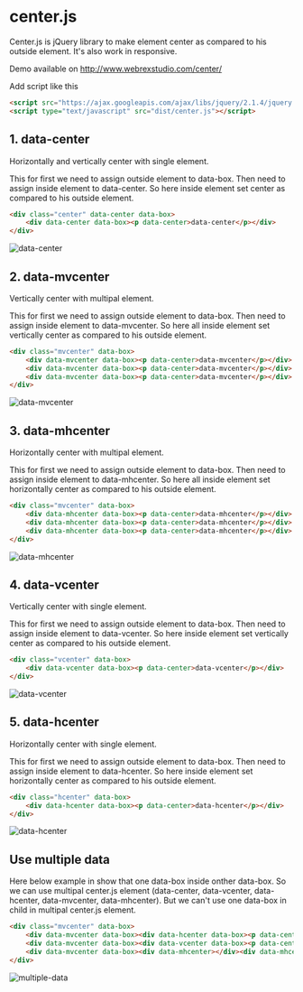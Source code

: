# center.js
Center.js is jQuery library to make element center as compared to his outside
element. It's also work in responsive.

Demo available on http://www.webrexstudio.com/center/

Add script like this

```html
<script src="https://ajax.googleapis.com/ajax/libs/jquery/2.1.4/jquery.min.js"></script>
<script type="text/javascript" src="dist/center.js"></script>
```

## 1. data-center
Horizontally and vertically center with single element.

This for first we need to assign outside element to data-box. Then need to
assign inside element to data-center. So here inside element set center as
compared to his outside element.

```html
<div class="center" data-center data-box>
	<div data-center data-box><p data-center>data-center</p></div>
</div>
```

![data-center](assets/images/data-center.jpg?raw=true )
## 2. data-mvcenter
Vertically center with multipal element.

This for first we need to assign outside element to data-box. Then need to
assign inside element to data-mvcenter. So here all inside element set
vertically center as compared to his outside element.

```html
<div class="mvcenter" data-box>
    <div data-mvcenter data-box><p data-center>data-mvcenter</p></div>
    <div data-mvcenter data-box><p data-center>data-mvcenter</p></div>
    <div data-mvcenter data-box><p data-center>data-mvcenter</p></div>
</div>
```

![data-mvcenter](https://github.com/makasanas/center.js/raw/master/assets/images/data-mvcenter.jpg)
## 3. data-mhcenter
Horizontally center with multipal element.

This for first we need to assign outside element to data-box. Then need to
assign inside element to data-mhcenter. So here all inside element set
horizontally center as compared to his outside element.

```html
<div class="mvcenter" data-box>
    <div data-mhcenter data-box><p data-center>data-mhcenter</p></div>
    <div data-mhcenter data-box><p data-center>data-mhcenter</p></div>
    <div data-mhcenter data-box><p data-center>data-mhcenter</p></div>
</div>
```

![data-mhcenter](https://github.com/makasanas/center.js/raw/master/assets/images/data-mhcenter.jpg)
## 4. data-vcenter
Vertically center with single element.

This for first we need to assign outside element to data-box. Then need to
assign inside element to data-vcenter. So here inside element set vertically
center as compared to his outside element.

```html
<div class="vcenter" data-box>
	<div data-vcenter data-box><p data-center>data-vcenter</p></div>
</div>
```

![data-vcenter](https://github.com/makasanas/center.js/raw/master/assets/images/data-vcenter.jpg)
## 5. data-hcenter
Horizontally center with single element.

This for first we need to assign outside element to data-box. Then need to
assign inside element to data-hcenter. So here inside element set horizontally
center as compared to his outside element.

```html
<div class="hcenter" data-box>
	<div data-hcenter data-box><p data-center>data-hcenter</p></div>
</div>
```

![data-hcenter](https://github.com/makasanas/center.js/raw/master/assets/images/data-hcenter.jpg)
## Use multiple data
Here below example in show that one data-box inside onther data-box. So we can
use multipal center.js element (data-center, data-vcenter, data-hcenter,
data-mvcenter, data-mhcenter). But we can't use one data-box in child in
multipal center.js element.

```html
<div class="mvcenter" data-box>
    <div data-mvcenter data-box><div data-hcenter data-box><p data-center>data-mvcenter</p></div></div>
    <div data-mvcenter data-box><div data-vcenter data-box><p data-center>data-mvcenter</p></div></div>
    <div data-mvcenter data-box><div data-mhcenter></div><div data-mhcenter></div></div>
</div>
```

![multiple-data](https://github.com/makasanas/center.js/raw/master/assets/images/multiple-data.jpg)
